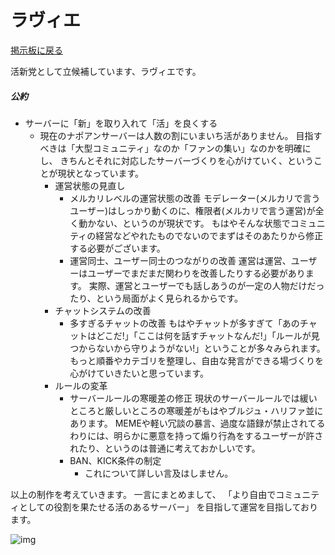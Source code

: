# ラヴィエ
[掲示板に戻る](https://0505keitan.com/napoan/index)

活新党として立候補しています、ラヴィエです。

##### 公約

- サーバーに「新」を取り入れて「活」を良くする
  - 現在のナポアンサーバーは人数の割にいまいち活がありません。
    目指すべきは「大型コミュニティ」なのか「ファンの集い」なのかを明確にし、
    きちんとそれに対応したサーバーづくりを心がけていく、ということが現状となっています。
    - 運営状態の見直し
      - メルカリレベルの運営状態の改善
        モデレーター(メルカリで言うユーザー)はしっかり動くのに、権限者(メルカリで言う運営)が全く動かない、というのが現状です。
        もはやそんな状態でコミュニティの経営などやれたものでないのでまずはそのあたりから修正する必要がございます。
      - 運営同士、ユーザー同士のつながりの改善
        運営は運営、ユーザーはユーザーでまだまだ関わりを改善したりする必要があります。
        実際、運営とユーザーでも話しあうのが一定の人物だけだったり、という局面がよく見られるからです。
    - チャットシステムの改善
      - 多すぎるチャットの改善
        もはやチャットが多すぎて「あのチャットはどこだ!」「ここは何を話すチャットなんだ!」「ルールが見つからないから守りようがない!」ということが多々みられます。
        もっと順番やカテゴリを整理し、自由な発言ができる場づくりを心がけていきたいと思っています。
    - ルールの変革
      - サーバールールの寒暖差の修正
        現状のサーバールールでは緩いところと厳しいところの寒暖差がもはやブルジュ・ハリファ並にあります。
        MEMEや軽い冗談の暴言、過度な語録が禁止されてるわりには、明らかに悪意を持って煽り行為をするユーザーが許されたり、というのは普通に考えておかしいです。
      - BAN、KICK条件の制定
	      - これについて詳しい言及はしません。



以上の制作を考えていきます。
一言にまとめまして、
「より自由でコミュニティとしての役割を果たせる活のあるサーバー」
を目指して運営を目指しております。

![img](https://cdn.discordapp.com/attachments/603248291618095104/604548090875084830/bg_seikenstart.png)